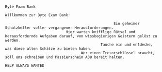 
                                                                                                                                                             
                                                                                                                                                             
                                                                 
                                                                         Byte Exam Bank
                                                                  Willkommen zur Byte Exam Bank!

                                                      Ein geheimer Schatzkeller voller vergangener Herausforderungen. 
                                Hier warten knifflige Rätsel und herausfordernde Aufgaben darauf, von wissbegierigen Geistern gelöst zu werden. 
                                                Tauche ein und entdecke, was diese alten Schätze zu bieten haben. 
                                       Wer einen Tresorschlüssel braucht, soll uns schreiben und Passierschein A38 bereit halten.
                                                                       HELP ALWAYS WANTED

                                                                                                                                                             
                                                                                                                             
